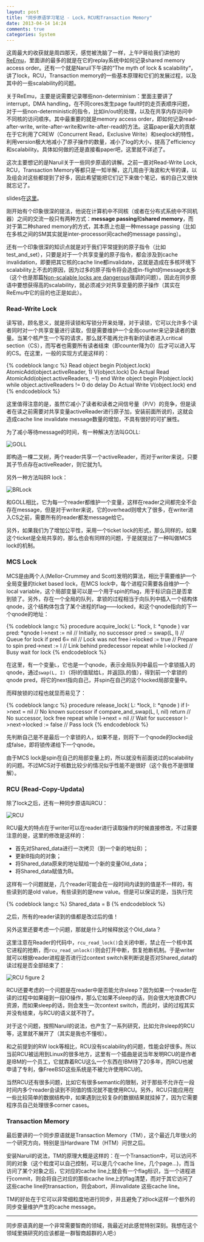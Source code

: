 ```yaml
---
layout: post
title: "同步原语学习笔记 - Lock，RCU和Transaction Memory"
date: 2013-04-14 14:24
comments: true
categories: System
---
```


这周最大的收获就是周四那天，感觉被洗脑了一样，上午P哥给我们讲他的[ReEmu](http://ipads.se.sjtu.edu.cn/lib/exe/fetch.php?media=publications:reemu-ppopp13.pdf)，里面讲的最多的就是在它的replay系统中如何记录shared memory access order。还有一个就是Naruil下午讲的“The myth of lock & scalability“，讲了lock，RCU，Transaction memory的一些基本原理和它们的发展过程，以及其中的一些scalability的问题。

关于ReEmu，主要是说需要记录哪些non-determinism：里面主要讲了interrupt，DMA handling，在不同cores发生page fault时的走页表顺序问题，对于一些non-deterministic的指令，比如in/out的处理，以及在共享内存访问中不同核的访问顺序。其中最重要的就是memory access order，即如何记录read-after-write, write-after-write和write-after-read的方法。这篇paper最大的贡献在于它利用了CREW（Concurrent Read，Exclusive Write）和seqlock的特性，利用version极大地减小了原子操作的数量，减小了log的大小，提高了efficiency和scalability。具体如何做的还是直接看paper吧，这里就不详述了。

这次主要想记的是Naruil关于一些同步原语的讲解。之前一直对Read-Write Lock, RCU，Transaction Memory等都只是一知半解，这几周由于海波和大爷的课，以及组会对这些都提到了好多，因此希望能把它们记下来做个笔记，省的自己又很快就忘记了。

slides在[这里](http://ipads.se.sjtu.edu.cn/courses/ads/slides/lec7-lock.pdf)。

刚开始有个印象很深的提法，他说在计算机中不同核（或者在分布式系统中不同机器）之间的交流一般只有两种方式：**message passing**和**shared memory**，而对于第二种shared memory的方式，其本质上也是一种message passing（比如在多核之间的SM其实就是inter-processor间cache的message passing）。

还有一个印象很深的知识点就是对于我们平常提到的原子指令（比如test_and_set），只要是对于一个共享变量的原子指令，都会涉及到cache invalidation，即要把其它核的cache line都invalidate，这就是造成在多核环境下scalability上不去的原因，因为过多的原子指令将会造成in-flight的message太多（这个也是那篇[Non-scalable locks are dangerous](http://pdos.csail.mit.edu/papers/linux:lock.pdf)强调的问题）。因此在同步原语中要想获得高的scalability，就必须减少对共享变量的原子操作（其实在ReEmu中它的目的也正是如此）。

### Read-Write Lock

读写锁，顾名思义，就是将读锁和写锁分开来处理，对于读锁，它可以允许多个读者同时对一个共享变量进行读取，但是需要维护一个全局counter来记录读者的数量。当某个核产生一个写的请求，那么就不能再允许有新的读者进入critical section（CS），而写者也需要所有读者结束（即counter降为0）后才可以进入写的CS。在这里，一般的实现方式是这样的：

{% codeblock lang:c %}
Read object begin
	P(object.lock)
	AtomicAdd(object.activeReader, 1)
	V(object.lock)
	Do Actual Read
	AtomicAdd(object.activeReaders, −1)
end
Write object begin
	P(object.lock)
	while object.activeReaders != 0 do delay
	Do Actual Write
	V(object.lock)
end
{% endcodeblock %}

这里值得注意的是，虽然它减小了读者和读者之间信号量（P/V）的竞争，但是读者在读之前需要对共享变量activeReader进行原子加，安装前面所说的，这就会造成cache line invalidate message数量的增加，不具有很好的可扩展性。

为了减小等待message的时间，有一种解决方法叫GOLL:

![GOLL](http://ytliu.github.com/images/2013-04-14-01.png "GOLL")

即构造一棵二叉树，两个reader共享一个activeReader，而对于writer来说，只要其子节点存在activeReader，则它就为1。

另外一种方法叫BR lock：

![BRLock](http://ytliu.github.com/images/2013-04-14-02.png "big reader lock")

和GOLL相比，它为每一个reader都维护一个变量，这样在reader之间都完全不会存在message，但是对于writer来说，它的overhead则增大了很多，在writer进入CS之前，需要所有的reader都发message给它。

另外，如果我们为了增加公平性，采用一个ticket lock的形式，那么同样的，如果这个ticket是全局共享的，那么也会有同样的问题，于是就提出了一种叫做MCS lock的机制。

### MCS Lock

MCS是由两个人(Mellor-Crummey and Scott)发明的算法，相比于需要维护一个全局变量的ticket based lock，在MCS lock中，每个进程只需要各自维护一个local variable，这个局部变量可以是一个用于spin的flag，用于标识自己是否拿到锁了。另外，存在一个全局的队列，拿锁的过程相当于向队列中插入一个结构体qnode，这个结构体包含了某个进程的flag——locked，和这个qnode指向的下一个qnode的地址：

{% codeblock lang:c %}
procedure acquire_lock( L: *lock, I: *qnode )
	var pred: *qnode
	I->next := nil // Initially, no successor
	pred := swap(L, I) // Queue for lock
	if pred 6= nil // Lock was not free
		i->locked := true // Prepare to spin
		pred->next := I // Link behind predecessor
		repeat while I->locked // Busy wait for lock
{% endcodeblock %}

在这里，有一个变量`L`，它也是一个qnode，表示全局队列中最后一个拿锁插入的qnode，通过`swap(L, I)`（将I的值赋给L，并返回L的值），得到前一个拿锁的qnode pred，将它的next指向自己，并spin在自己的这个locked局部变量中。

而释放锁的过程也就显而易见了：

{% codeblock lang:c %}
procedure release_lock( L: *lock, I: *qnode )
	if I->next = nil // No known successor
		if compare_and_swap(L, I, nil)
			return // No successor, lock free
		repeat while I->next = nil // Wait for successor
	I->next->locked := false // Pass lock
{% endcodeblock %}

先判断自己是不是最后一个拿锁的人，如果不是，则将下一个qnode的locked设成false，即将锁传递给下一个qnode。

由于MCS lock是spin在自己的局部变量上的，所以就没有前面说过的scalability的问题。不过MCS对于核数比较少的情况似乎性能不是很好（这个我也不是很理解）。

### RCU (Read-Copy-Updata)

除了lock之后，还有一种同步原语叫RCU：

![RCU](http://ytliu.github.com/images/2013-04-14-03.png "RCU")

RCU最大的特点在于writer可以在reader进行读取操作的时候直接修改，不过需要注意的是，这里的修改是这样的：

* 首先对Shared_data进行一次拷贝（到一个新的地址B）；
* 更新B指向的对象；
* 将Shared_data原来的地址赋给一个新的变量Old_data；
* 将Shared_data赋值为B。

这样有一个问题就是，几个reader可能会在一段时间内读到的值是不一样的，有些读到的是old value，有些读到的是new value。但是可以保证的是，当执行完

{% codeblock lang:c %}
Shared_data = B
{% endcodeblock %}

之后，所有的reader读到的值都是改过后的值！

另外这里还要考虑一个问题，那就是什么时候释放这个Old_data？

这里注意在Reader的代码中，`rcu_read_lock()`会关闭中断，禁止在一个核中其它进程的抢断，而`rcu_read_unlock()`则会打开中断，恢复抢断机制。于是writer就可以根据reader进程是否进行过context switch来判断说是否对Shared_data的读过程是否全部结束了：

![RCU figure 2](http://ytliu.github.com/images/2013-04-14-04.png "RCU Figure")

RCU还要考虑的一个问题是在reader中是否能允许sleep？因为如果一个reader在读的过程中如果碰到一段IO操作，那么它如果不sleep的话，则会很大地浪费CPU资源，而如果sleep的话，则会发生一次context switch，而此时，读的过程其实并没有结束，与RCU的语义就不符了。

对于这个问题，按照Naruil的说法，也产生了一系列研究，比如允许sleep的RCU等，这里就不展开了（其实是我也不懂啦）。

和之前提到的RW lock等相比，RCU没有scalability的问题，性能会好很多。所以当前RCU被运用到Linux的很多地方，这里有一个插曲是说当年发明RCU的是作者是IBM的一个员工，它就靠着RCU这么一个东西在IBM待了20多年，而RCU也被申请了专利，像FreeBSD这些系统是不被允许使用RCU的。

当然RCU还有很多问题，比如它有很多semantic的限制，对于那些不允许在一段时间内多个reader会读到不同值的情况就不能使用RCU。另外，RCU只能应用在一些比较简单的数据结构中，如果遇到比较复杂的数据结果就挂掉了，因为它需要程序员自己处理很多corner cases。

### Transaction Memory

最后要讲的一个同步原语就是Transaction Memory（TM），这个最近几年很火的一个研究方向，特别是当Hardware TM（HTM）问世之后。

安装Naruil的说法，TM的原理大概是这样的：在一个Transaction中，可以访问不同的对象（这个粒度可以自己控制，可以是几个cache line，几个page...)，而当访问了某个对象之后，它对应的cache line上就会有一个flag标识，当一个进程进行commit，则会将自己对应的那些cache line上的flag清楚，而对于其它访问了这些cache line的transaction，则会abort，并invalidate 这些cache line。

TM的好处在于它可以非常细粒度地进行同步，并且避免了对lock这样一个额外的同步变量维护产生的cache message。

------

同步原语真的是一个非常需要智商的领域，我最近对此感觉特别深刻。我想在这个领域里搞研究的应该都是一群智商超群的人吧:)
